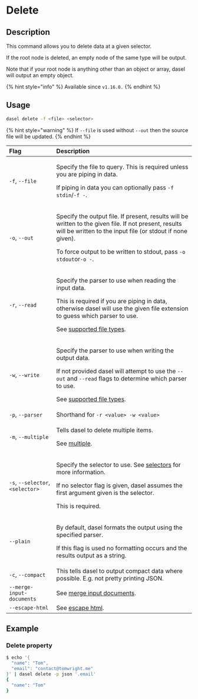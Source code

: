 # Delete

## Description

This command allows you to delete data at a given selector.

If the root node is deleted, an empty node of the same type will be output.

Note that if your root node is anything other than an object or array, dasel will output an empty object.

{% hint style="info" %}
Available since `v1.16.0.`
{% endhint %}

## Usage

```bash
dasel delete -f <file> <selector>
```

{% hint style="warning" %}
If `--file` is used without `--out` then the source file will be updated.
{% endhint %}

<table>
  <thead>
    <tr>
      <th style="text-align:left">Flag</th>
      <th style="text-align:left">Description</th>
    </tr>
  </thead>
  <tbody>
    <tr>
      <td style="text-align:left"><code>-f</code>, <code>--file</code>
      </td>
      <td style="text-align:left">
        <p>Specify the file to query. This is required unless you are piping in data.</p>
        <p>If piping in data you can optionally pass <code>-f stdin</code>/<code>-f -</code>.</p>
      </td>
    </tr>
    <tr>
      <td style="text-align:left"><code>-o</code>, <code>--out</code>
      </td>
      <td style="text-align:left">
        <p>Specify the output file. If present, results will be written to the given
          file. If not present, results will be written to the input file (or stdout
          if none given).</p>
        <p>To force output to be written to stdout, pass <code>-o stdout</code>or<code>-o -</code>.</p>
      </td>
    </tr>
    <tr>
      <td style="text-align:left"><code>-r</code>, <code>--read</code>
      </td>
      <td style="text-align:left">
        <p>Specify the parser to use when reading the input data.</p>
        <p>This is required if you are piping in data, otherwise dasel will use the
          given file extension to guess which parser to use.</p>
        <p>See <a href="supported-file-types.md">supported file types</a>.</p>
      </td>
    </tr>
    <tr>
      <td style="text-align:left"><code>-w</code>, <code>--write</code>
      </td>
      <td style="text-align:left">
        <p>Specify the parser to use when writing the output data.</p>
        <p>If not provided dasel will attempt to use the <code>--out</code> and <code>--read</code> flags
          to determine which parser to use.</p>
        <p>See <a href="supported-file-types.md">supported file types</a>.</p>
      </td>
    </tr>
    <tr>
      <td style="text-align:left"><code>-p</code>, <code>--parser</code>
      </td>
      <td style="text-align:left">Shorthand for <code>-r &lt;value&gt; -w &lt;value&gt;</code>
      </td>
    </tr>
    <tr>
      <td style="text-align:left"><code>-m</code>, <code>--multiple</code>
      </td>
      <td style="text-align:left">
        <p>Tells dasel to delete multiple items.</p>
        <p>See <a href="flags/multiple.md">multiple</a>.</p>
      </td>
    </tr>
    <tr>
      <td style="text-align:left"><code>-s</code>, <code>--selector</code>, <code>&lt;selector&gt;</code>
      </td>
      <td style="text-align:left">
        <p>Specify the selector to use. See <a href="../selectors/introduction.md">selectors</a> for
          more information.</p>
        <p>If no selector flag is given, dasel assumes the first argument given is
          the selector.</p>
        <p>This is required.</p>
      </td>
    </tr>
    <tr>
      <td style="text-align:left"><code>--plain</code>
      </td>
      <td style="text-align:left">
        <p>By default, dasel formats the output using the specified parser.</p>
        <p>If this flag is used no formatting occurs and the results output as a
          string.</p>
      </td>
    </tr>
    <tr>
      <td style="text-align:left"><code>-c</code>, <code>--compact</code>
      </td>
      <td style="text-align:left">This tells dasel to output compact data where possible. E.g. not pretty
        printing JSON.</td>
    </tr>
    <tr>
      <td style="text-align:left"><code>--merge-input-documents</code>
      </td>
      <td style="text-align:left">See <a href="flags/merge-input-documents.md">merge input documents</a>.</td>
    </tr>
    <tr>
      <td style="text-align:left"><code>--escape-html</code>
      </td>
      <td style="text-align:left">See <a href="flags/escape-html.md">escape html</a>.</td>
    </tr>
  </tbody>
</table>

## Example

### Delete property

```bash
$ echo '{
  "name": "Tom",
  "email": "contact@tomwright.me"
}' | dasel delete -p json '.email'
{
  "name": "Tom"
}
```


